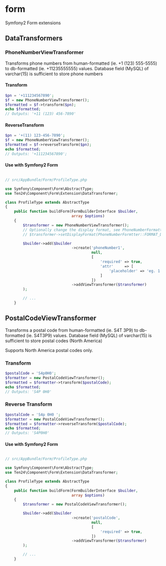 # form
Symfony2 Form extensions

## DataTransformers

### PhoneNumberViewTransformer

Transforms phone numbers from human-formatted (ie. +1 (123) 555-5555) to db-formatted (ie. +11235555555) values.
Database field (MySQL) of varchar(15) is sufficient to store phone numbers

#### Transform

```php
$pn = '+111234567890';
$f = new PhoneNumberViewTransformer();
$formatted = $f->transform($pn);
echo $formatted;
// Outputs: '+11 (123) 456-7890'
```

#### ReverseTransform

```php
$pn = '+(11) 123-456-7890';
$f = new PhoneNumberViewTransformer();
$formatted = $f->reverseTransform($pn);
echo $formatted;
// Outputs: '+111234567890';
```

#### Use with Symfony2 Form

```php

// src/AppBundle/Form/ProfileType.php

use Symfony\Component\Form\AbstractType;
use Ten24\Component\Form\Extension\DataTransformer;

class ProfileType extends AbstractType
{
    public function buildForm(FormBuilderInterface $builder,
                              array $options)
    {
        $transformer = new PhoneNumberViewTransformer();
        // Optionally change the display format, see PhoneNumberFormatter for all possible values
        // $transformer->setDisplayFormat(PhoneNumberFormtter::FORMAT_DOTTED)

        $builder->add($builder
                              ->create('phoneNumber1',
                                       null,
                                       [
                                           'required' => true,
                                           'attr'     => [
                                               'placeholder' => 'eg. 1.123.456.7890 or 1 (123) 456-7890'
                                           ]
                                       ])
                              ->addViewTransformer($transformer)
        );

        // ...
    }
```

## PostalCodeViewTransformer

Transforms a postal code from human-formatted (ie. S4T 3P9) to db-formatted (ie. S4T3P9) values.
Database field (MySQL) of varchar(15) is sufficient to store postal codes (North America)

Supports North America postal codes only.

### Transform

```php
$postalCode = 'S4p0H0';
$formatter = new PostalCodeViewTransformer();
$formatted = $formatter->transform($postalCode);
echo $formatted;
// Outputs: 'S4P 0H0'
```

### Reverse Transform

```php
$postalCode = 'S4p 0H0 ';
$formatter = new PostalCodeViewTransformer();
$formatted = $formatter->reverseTransform($postalCode);
echo $formatted;
// Outputs: 'S4P0H0'
```

#### Use with Symfony2 Form

```php

// src/AppBundle/Form/ProfileType.php

use Symfony\Component\Form\AbstractType;
use Ten24\Component\Form\Extension\DataTransformer;

class ProfileType extends AbstractType
{
    public function buildForm(FormBuilderInterface $builder,
                              array $options)
    {
        $transformer = new PostalCodeViewTransformer();

        $builder->add($builder
                              ->create('postalCode',
                                       null,
                                       [
                                           'required' => true,
                                       ])
                              ->addViewTransformer($transformer)
        );

        // ...
    }
```
